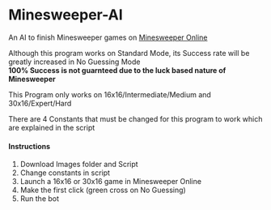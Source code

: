 # Minesweeper-AI
An AI to finish Minesweeper games on [Minesweeper Online](https://minesweeper.online)

Although this program works on Standard Mode, its Success rate will be greatly increased in No Guessing Mode     
**100% Success is not guarnteed due to the luck based nature of Minesweeper**

This Program only works on 16x16/Intermediate/Medium and 30x16/Expert/Hard

There are 4 Constants that must be changed for this program to work which are explained in the script

#### Instructions
1. Download Images folder and Script
2. Change constants in script
3. Launch a 16x16 or 30x16 game in Minesweeper Online
4. Make the first click (green cross on No Guessing)
5. Run the bot
